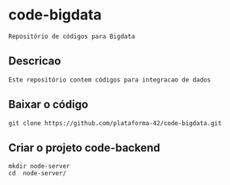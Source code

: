 # code-bigdata	
	Repositório de códigos para Bigdata
## Descricao
	Este repositório contem códigos para integracao de dados 

## Baixar o código
	git clone https://github.com/plataforma-42/code-bigdata.git

## Criar o projeto code-backend
 	mkdir node-server
 	cd  node-server/
